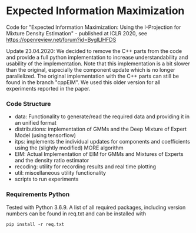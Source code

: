# Expected Information Maximization
Code for "Expected Information Maximization: Using the I-Projection for Mixture Density Estimation" - published at ICLR 2020, see https://openreview.net/forum?id=ByglLlHFDS

Update 23.04.2020: 
We decided to remove the C++ parts from the code and provide a full python implementation to increase 
understandability and usability of the implementation. Note that this implementation is a bit slower than the original,
especially the component update which is no longer parallelized. The original implementation with the C++ parts can 
still be found in the branch "cppEIM". We used this older version for all experiments reported in the paper.   


### Code Structure

- data: Functionality to generate/read the required data and providing it in an unified format
- distributions: implementation of GMMs and the Deep Mixture of Expert Model (using tensorflow)
- itps: implements the individual updates for components and coefficients using the (slightly modified) MORE algorithm
- EIM: Actual Implementation of EIM for GMMs and Mixtures of Experts and the density ratio estimator
- recoding: utility for recording results and real time plotting
- util: miscellaneous utility functionality 
- scripts to run experiments

### Requirements Python 
Tested with Python 3.6.9. A list of all required packages, including version numbers can be found in req.txt and can
be installed with
 
```pip install -r req.txt```



